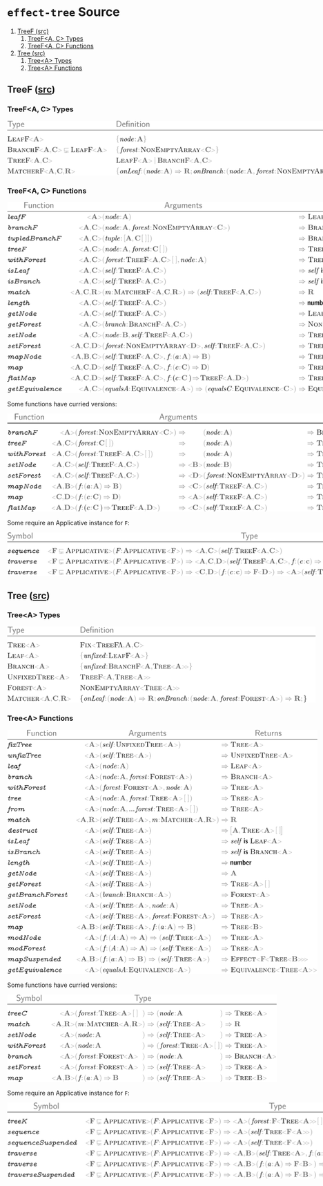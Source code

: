 # `effect-tree` Source

1. [TreeF (src)](#treef-src)
   1. [TreeF\<A, C\> Types](#treefa-c-types)
   2. [TreeF\<A, C\> Functions](#treefa-c-functions)
2. [Tree (src)](#tree-src)
   1. [Tree\<A\> Types](#treea-types)
   2. [Tree\<A\> Functions](#treea-functions)

## TreeF ([src](./treeF/index.ts))

### TreeF&lt;A, C&gt; Types

<img src="docs/svg/treeF-types.api.svg" title="treeF-types" alt="treeF-types" style="min-width:661pt">

### TreeF&lt;A, C&gt; Functions

<img src="docs/svg/treeF.api.svg" title="treeF" alt="treeF" style="min-width:692pt">

<br/>

Some functions have curried versions:

<img src="docs/svg/treeF-curried.api.svg" title="treeF-curried" alt="treeF-curried" style="min-width:633pt">

<br/>

Some require an Applicative instance for `F`:

<img src="docs/svg/treeF-applicative.api.svg" title="treeF-applicative" alt="treeF-applicative" style="min-width:772pt">

## Tree ([src](./tree/index.ts))

### Tree&lt;A&gt; Types

<img src="docs/svg/tree-types.api.svg" title="tree-types" alt="tree-types" style="min-width:536pt">

### Tree&lt;A&gt; Functions

<img src="docs/svg/tree.api.svg" title="tree" alt="tree" style="min-width:539pt">

<br/>

Some functions have curried versions:

<img src="docs/svg/tree-curried.api.svg" title="tree-curried" alt="tree-curried" style="min-width:469pt">

<br/>

Some require an Applicative instance for `F`:

<img src="docs/svg/tree-applicative.api.svg" title="tree-applicative" alt="tree-applicative" style="min-width:804pt">
